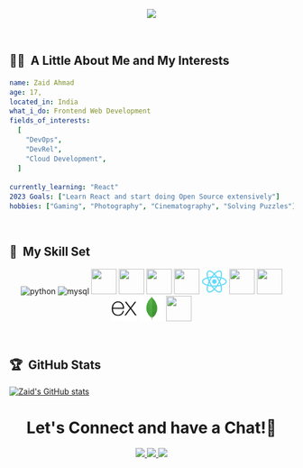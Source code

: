 <p align="center">
  <img src="https://capsule-render.vercel.app/api?type=rect&color=gradient&height=100&section=header&text=Hi%20There!&fontSize=70&animation=fadeIn&fontAlignY=55&theme=merko">
</p>

<br>

<h2> 👨‍💻 &nbsp;A Little About Me and My Interests</h2>

```yaml
name: Zaid Ahmad
age: 17,
located_in: India
what_i_do: Frontend Web Development
fields_of_interests:
  [
    "DevOps",
    "DevRel",
    "Cloud Development",
  ]
  
currently_learning: "React"
2023 Goals: ["Learn React and start doing Open Source extensively"]
hobbies: ["Gaming", "Photography", "Cinematography", "Solving Puzzles"]
```
<br>

<h2> 🚀 &nbsp;My Skill Set</h2>
<p align="center">
<img src="https://cdn.jsdelivr.net/gh/devicons/devicon/icons/python/python-original.svg" alt="python" width="45" height="45"/>
<img src="https://cdn.jsdelivr.net/gh/devicons/devicon/icons/mysql/mysql-original.svg" alt="mysql" width="45" height="45"/>
<img src="https://cdn.jsdelivr.net/gh/devicons/devicon/icons/figma/figma-original.svg" width="45" height="45"/>
<img src="https://cdn.jsdelivr.net/gh/devicons/devicon/icons/html5/html5-original.svg" width="45" height="45"/>
<img src="https://cdn.jsdelivr.net/gh/devicons/devicon/icons/css3/css3-original.svg" width="45" height="45"/>
<img src="https://cdn.jsdelivr.net/gh/devicons/devicon/icons/javascript/javascript-original.svg" width="45" height="45"/>
<img src="https://github.com/devicons/devicon/blob/v2.15.1/icons/react/react-original.svg" width="45" height="45"/>
<img src="https://cdn.jsdelivr.net/gh/devicons/devicon/icons/tailwindcss/tailwindcss-plain.svg" width="45" height="45"/>
<img src="https://cdn.jsdelivr.net/gh/devicons/devicon/icons/nodejs/nodejs-original-wordmark.svg" width="45" height="45"/>
<img src="https://github.com/devicons/devicon/blob/1119b9f84c0290e0f0b38982099a2bd027a48bf1/icons/express/express-original.svg" width="45" height="45"/>
<img src="https://github.com/devicons/devicon/blob/1119b9f84c0290e0f0b38982099a2bd027a48bf1/icons/mongodb/mongodb-original.svg" width="45" height="45"/>
  
<!-- REACT, MONGO DB, EXPRESS, ANGULAR, 
<img src="https://cdn.jsdelivr.net/gh/devicons/devicon/icons/html5/html5-original.svg" width="45" height="45"/>
<img src="https://cdn.jsdelivr.net/gh/devicons/devicon/icons/html5/html5-original.svg" width="45" height="45"/>
<img src="https://cdn.jsdelivr.net/gh/devicons/devicon/icons/html5/html5-original.svg" width="45" height="45"/>
<img src="https://cdn.jsdelivr.net/gh/devicons/devicon/icons/html5/html5-original.svg" width="45" height="45"/>
-->
<img src="https://cdn.jsdelivr.net/gh/devicons/devicon/icons/git/git-original.svg" width="45" height="45"/>
</p>

<br>

<h2> 🏆 &nbsp;GitHub Stats</h2>

[![Zaid's GitHub stats](https://github-readme-stats.vercel.app/api?username=zaidahmad25&theme=graywhite)](https://github.com/zaidahmad25/github-readme-stats)

<h1 align="center">
  Let's Connect and have a Chat!💬
</h1>

<p align="center">
  <a href="https://twitter.com/zaidahmad25">
  <img src="https://cdn2.iconfinder.com/data/icons/social-aquiocons/512/Aquicon-Twitter.png" width=60>
  </a>

  <a href="https://twitter.com/zaidahmad25">
  <img src="https://cdn2.iconfinder.com/data/icons/social-aquiocons/512/Aquicon-Linkedin.png" width=60>
</a>

<a href="https://linkfree.eddiehub.io/zaidahmad25">
  <img src="https://cdn3.iconfinder.com/data/icons/audio-visual-acquicons/512/Levels.png" width=60>
</a>
</p>

